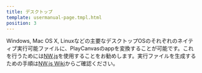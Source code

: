 ```yaml
---
title: デスクトップ
template: usermanual-page.tmpl.html
position: 3
---
```


Windows, Mac OS X, Linuxなどの主要なデスクトップOSのそれぞれのネイティブ実行可能ファイルに、PlayCanvasのappを変換することが可能です。これを行うためには[NW.js][1]を使用することをお勧めします。実行ファイルを生成するための手順は[NW.js Wiki][2]からご確認ください。

[1]: http://nwjs.io/
[2]: https://github.com/nwjs/nw.js/wiki/How-to-package-and-distribute-your-apps

